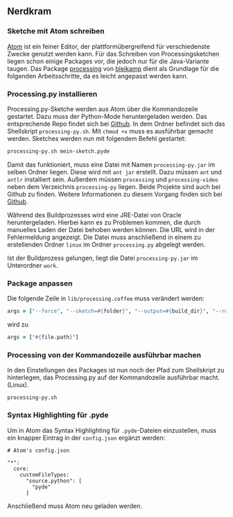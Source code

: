 ## Nerdkram

### Sketche mit Atom schreiben

[Atom](https://atom.io/) ist ein feiner Editor, der plattformübergreifend für verschiedenste Zwecke genutzt werden kann. Für das Schreiben von Processingsketchen liegen schon einige Packages vor, die jedoch nur für die Java-Variante taugen. Das Package [processing](https://github.com/bleikamp/processing) von [bleikamp](https://github.com/bleikamp) dient als Grundlage für die folgenden Arbeitsschritte, da es leicht angepasst werden kann.

### Processing.py installieren

Processing.py-Sketche werden aus Atom über die Kommandozeile gestartet. Dazu muss der Python-Mode heruntergeladen werden. Das entsprechende Repo findet sich bei [Github](https://github.com/jdf/processing.py). In dem Ordner befindet sich das Shellskript `processing-py.sh`. Mit `chmod +x` muss es ausführbar gemacht werden. Sketches werden nun mit folgendem Befehl gestartet:

```bash
processing-py.sh mein-sketch.pyde
```

Damit das funktioniert, muss eine Datei mit Namen `processing-py.jar` im selben Ordner liegen. Diese wird mit `ant jar` erstellt. Dazu müssen `ant` und `antlr` installiert sein. Außerdem müssen `processing` und `processing-video` neben dem Verzeichnis `processing-py` liegen. Beide Projekte sind auch bei Github zu finden. Weitere Informationen zu diesem Vorgang finden sich bei [Github](https://github.com/jdf/processing.py/issues/96).

Während des Buildprozesses wird eine JRE-Datei von Oracle heruntergeladen. Hierbei kann es zu Problemen kommen, die durch manuelles Laden der Datei behoben werden können. Die URL wird in der Fehlermeldung angezeigt. Die Datei muss anschließend in einem zu erstellenden Ordner `linux` im Ordner `processing.py` abgelegt werden.

Ist der Buildprozess gelungen, liegt die Datei `processing-py.jar` im Unterordner `work`. 

### Package anpassen

Die folgende Zeile in `lib/processing.coffee` muss verändert werden:

```coffee
args = ["--force", "--sketch=#{folder}", "--output=#{build_dir}", "--run"]
```

wird zu

```coffee
args = ["#{file.path}"]
```

### Processing von der Kommandozeile ausführbar machen

In den Einstellungen des Packages ist nun noch der Pfad zum Shellskript zu hinterlegen, das Processing.py auf der Kommandozeile ausführbar macht. (Linux).

```
processing-py.sh
```

### Syntax Highlighting für .pyde

Um in Atom das Syntax Highlighting für `.pyde`-Dateien einzustellen, muss ein knapper Eintrag in der `config.json` ergänzt werden:

```
# Atom's config.json

"*":
  core:
    customFileTypes:
      "source.python": [
        "pyde"
      ]
```

Anschließend muss Atom neu geladen werden.